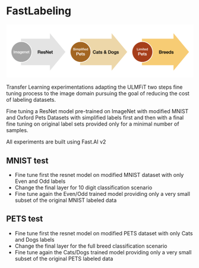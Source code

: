 # FastLabeling

![Pets ULMFiT](image.png)

Transfer Learning experimentations adapting the ULMFiT two steps fine tuning process to the image domain pursuing the goal of reducing the cost of labeling datasets.

Fine tuning a ResNet model pre-trained on ImageNet with modified MNIST and Oxford Pets Datasets with simplified labels first and then with a final fine tuning on original label sets provided only for a minimal number of samples.

All experiments are built using Fast.AI v2

## MNIST test

- Fine tune first the resnet model on modified MNIST dataset with only Even and Odd labels
- Change the final layer for 10 digit classification scenario
- Fine tune again the Even/Odd trained model providing only a very small subset of the original MNIST labeled data

## PETS test

- Fine tune first the resnet model on modified PETS dataset with only Cats and Dogs labels
- Change the final layer for the full breed classification scenario
- Fine tune again the Cats/Dogs trained model providing only a very small subset of the original PETS labeled data
